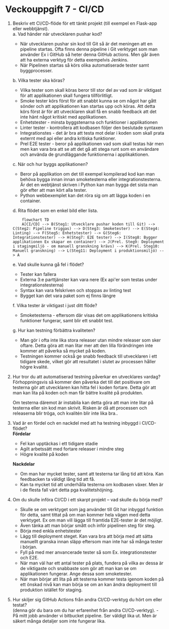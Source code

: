 
# Veckouppgift 7 - CI/CD

1. Beskriv ett CI/CD-flöde för ett tänkt projekt (till exempel en Flask-app eller webbtjänst).  
	a. Vad händer när utvecklaren pushar kod?
	- När utvecklaren pushar sin kod till Git så är det meningen att en pipeline startas. Ofta finns denna pipeline i Git verktyget som man använder Ex i GitHub så heter denna GitHub actions. Men går även att ha externa verktyg för detta exempelvis Jenkins.
	- När Pipelinen startas så körs olika automatiserade tester samt byggprocesser.
	
	b. Vilka tester ska köras?
	- Vilka tester som skall köras beror till stor del av vad som är viktigast för att applikationen skall fungera tillförlitligt.
	- Smoke tester körs först för att snabbt kunna se om något har gått sönder och att applikationen kan startas upp och köras. Att detta körs först är för att utvecklaren skall få en snabb feedback att det inte hänt något kritiskt med applikationen.
	- Enhetstester -  minsta byggstenarna och funktioner i applikationen
	- Linter tester - kontrollera att kodbasen följer den beslutade syntaxen
	- Integrationstes - det är bra att testa mot delar i koden som skall prata externt med api eller andra kritiska funktioner.
	- Prel E2E tester -  beror på applikationen vad som skall testas här men men kan vara bra att se att det gå att stega runt som en användare och använda de grundläggande funktionerna i applikaktionen.

	c. När och hur byggs applikationen?
	- Beror på applikation om det till exempel kompilerad kod kan man behöva bygga innan innan smoketesterna eller integrationstesterna. Är det en webtjänst skriven i Python kan man bygga det sista man gör efter att man kört alla tester.
	- Python webbexemplet kan det röra sig om att lägga koden i en container.
	  
	d. Rita flödet som en enkel bild eller lista.

    ``` mermaid
        flowchart TD
        A[CI/CD] --> B(Steg1: Utvecklare pushar koden till Git) --> C(Steg2: Pipeline triggas) --> D(Steg3: Smoketester) --> E(Steg4: Linting) --> F(Steg5: Enhetstester) --> G(Steg6: Integrationstester) --> H(Steg7: E2E tester) --> I(Steg8: Bygger applikationen Ex skapar en container) --> J(Prel. Steg9: Deployment i stagingmiljö - om manuell granskning krävs) --> K(Prel. Steg10: Manuell granskning) --> L(Steg11: Deployment i produktionsmiljö) --> A
    ```


	e. Vad skulle kunna gå fel i flödet?
	- Tester kan fallera
	- Externa 3:e parttjänster kan vara nere (Ex api'er som testas under integrationstesterna)
	- Syntax kan vara felskriven och stoppas av linting test
	- Bygget kan det vara paket som ej finns längre

	f. Vilka tester är viktigast i just ditt flöde?
	- Smoketesterna - eftersom där visas det om applikationens kritiska funktioner fungerar, samt blir ett snabbt test.
	  
	g. Hur kan testning förbättra kvaliteten?  
	- Man gör i ofta inte lika stora releaser utan mindre releaser som sker oftare. Detta göra att man litar mer att den lilla förändringen inte kommer att påverka så mycket på koden.
	- Testningen kommer också ge snabb feedback till utvecklaren i ett tidigare skede, vilket gör att resultatet i slutet av processen håller högre kvalité.

2. Hur tror du att automatiserad testning påverkar en utvecklares vardag?  
	Förhoppningsvis så kommer den påverka det till det positivare om testerna gör att utvecklaren kan hitta fel i koden fortare. Detta gör att man kan lita på koden och man får bättre kvalité på produkten.
	
	Om testerna däremot är instabila kan detta göra att man inte litar på testerna eller sin kod man skrivit. Risken är då att processen och releaserna blir tröga, och kvalitén blir inte lika bra..

3. Vad är en fördel och en nackdel med att ha testning inbyggd i CI/CD-flödet?  
	 **Fördelar**
	 - Fel kan upptäckas i ett tidigare stadie
	 - Agilt arbetssätt med fortare releaser i mindre steg
	 - Högre kvalité på koden

	**Nackdelar**
	- Om man har mycket tester, samt att testerna tar lång tid att köra. Kan feedbacken ta väldigt lång tid att få.
	- Kan ta mycket tid att underhålla testerna om kodbasen växer. Men är i de flesta fall värt detta pga kvalitetshöjning.
	

5. Om du skulle införa CI/CD i ett skarpt projekt – vad skulle du börja med?  
	- Skulle se om verktyget som jag använder till Git har inbyggd funktion för detta, samt tittat på om man kommer hela vägen med detta verktyget. Ex om man vill lägga till framtida E2E-tester är det möjligt.
	- Även tänka att man börjar smått och inför pipelinen steg för steg.
	- Börja med enkla enhetstester
	- Lägg till deployment steget. Kan vara bra att börja med att sätta manuellt granska innan släpp eftersom man inte har så många tester i början.
	- Fyll på med mer anvancerade tester så som Ex. integrationstester och E2E.
	- När man väl har ett antal tester på plats, fundera på vilka av dessa är de viktigaste och snabbaste som gör att man kan se om applikationen fungerar. Ange dessa som smoketester.
	- När man börjar att lita på att testerna kommer testa igenom koden på ett önskad nivå kan man börja se om an kan ändra deployment till produktion istället för staging.

6. Hur skiljer sig GitHub Actions från andra CI/CD-verktyg du hört om eller testat?  
   (denna gör du bara om du har erfarenhet från andra CI/CD-verktyg).
	   - På mitt jobb använder vi bitbucket pipeline. Ser väldigt lika ut. Men är säkert många detaljer som inte fungerar lika.

